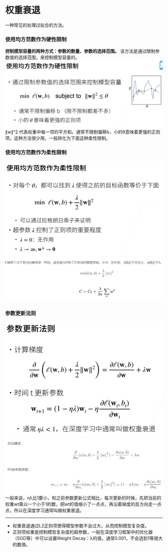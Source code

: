 # 权重衰退

一种常见的处理过拟合的方法。

### 使用均方范数作为硬性限制

**控制模型容量的两种方式：参数的数量、参数的选择范围。**
该方法是通过限制参数值的选择范围，来控制模型容量的。
![](.权重衰退_images/5e95f4e3.png)
∥w∥^2 代表权重中每一项的平方和。通常不限制偏移b，小的θ意味着更强的正则项。这种方法很少用，一般转化为下面这种柔性限制。

### 使用均方范数作为柔性限制

![](.权重衰退_images/33e4f08c.png)
![](.权重衰退_images/5c05bb18.png)

### 参数更新法则

![](.权重衰退_images/192a5605.png)
![](.权重衰退_images/0591d16b.png)
一般来说，ηλ比1要小，和之前参数更新公式相比，每次更新的时候，先把当前的权重wt乘以一个小于1的数，把wt的值缩小了一点点，再沿着梯度的反方向走一点点，所以在深度学习通常叫做权重衰退。

---



* 权重衰退通过L2正则项使得模型参数不会过大，从而控制模型复杂度。
* 正则项权重是控制模型复杂度的超参数，一般在深度学习框架中的优化器（SGD等）中可以设置Weight Decay：λ的值，通常0.001，不会选到1等很大的数值。
